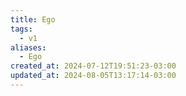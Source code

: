 ```yaml
---
title: Ego
tags:
  - v1
aliases:
  - Ego
created_at: 2024-07-12T19:51:23-03:00
updated_at: 2024-08-05T13:17:14-03:00
---
```

